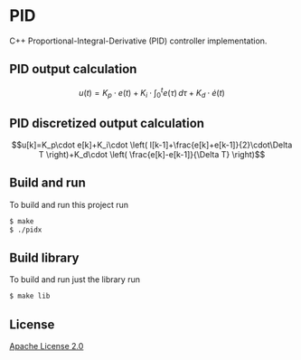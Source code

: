 # PID

C++ Proportional-Integral-Derivative (PID) controller implementation.

## PID output calculation
$$u(t)=K_p\cdot e(t)+K_i\cdot\int_0^t e(\tau)\,d\tau+K_d\cdot\dot{e}(t)$$

## PID discretized output calculation

$$u[k]=K_p\cdot e[k]+K_i\cdot \left( I[k-1]+\frac{e[k]+e[k-1]}{2}\cdot\Delta T \right)+K_d\cdot \left( \frac{e[k]-e[k-1]}{\Delta T} \right)$$

## Build and run

To build and run this project run

```bash
$ make
$ ./pidx
```

## Build library

To build and run just the library run

```bash
$ make lib
```

## License

[Apache License 2.0](https://choosealicense.com/licenses/apache-2.0/)
